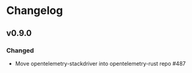 # Changelog

## v0.9.0
### Changed
- Move opentelemetry-stackdriver into opentelemetry-rust repo #487